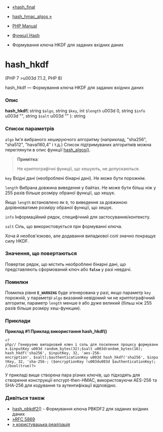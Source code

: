 - [«hash_final](function.hash-final.md)
- [hash_hmac_algos »](function.hash-hmac-algos.md)

- [PHP Manual](index.md)
- [Функції Hash](ref.hash.md)
- Формування ключа HKDF для заданих вхідних даних

# hash_hkdf

(PHP 7 \>u003d 7.1.2, PHP 8)

hash_hkdf — Формування ключа HKDF для заданих вхідних даних

### Опис

**hash_hkdf**(
string `$algo`,
string `$key`,
int `$length` u003d 0,
string `$info` u003d "",
string `$salt` u003d ""
): string

### Список параметрів

`algo`
Ім'я вибраного хешируючого алгоритму (наприклад, "sha256", "sha512",
"haval160,4" і т.д.) Список підтримуваних алгоритмів можна переглянути в
опис функції [hash_algos()](function.hash-algos.md).

> **Примітка**:
>
> Не криптографічні функції, що хешують, не допускаються.

`key`
Вхідні дані (необроблені бінарні дані). Не може бути порожнім.

`length`
Вибрана довжина виведення у байтах. Не може бути більш ніж у 255 разів
більше розміру обраної функції, що хешує.

Якщо `length` встановлено як `0`, то виведення за довжиною дорівнюватиме розміру
обраної функції, що хешує.

`info`
Інформаційний рядок, специфічний для застосування/контексту.

`salt`
Сіль, що використовується при формуванні ключа.

Хоча й необов'язково, але додавання випадкової солі значно покращує
силу HKDF.

### Значення, що повертаються

Повертає рядок, що містить необроблені бінарні дані,
що представляють сформований ключ або **`false`** у разі невдачі.

### Помилки

Помилка рівня **`E_WARNING`** буде згенерована у разі, якщо
параметр `key` порожній, у параметрі `algo` вказаний невідомий чи не
криптографічний алгоритм, параметр `length` менше `0` або дуже
великий (більш ніж 255 разів більше розміру хеш-функции).

### Приклади

**Приклад #1 Приклад використання **hash_hkdf()****

`<?php// Генеруємо випадковий ключ і соль для посилення процесу формування.$inputKey u003d random_bytes(32);$salt u003drandom_bytes(16); hash_hkdf('sha256', $inputKey, 32, 'aes-256-encryption', $salt);$authenticationKey u003d hash_hkdf('sha256', $inputKey, 32, 'sha-256-; ($encryptionKey !u003du003d $authenticationKey); //bool(true)?> `

У прикладі вище створена пара різних ключів, що підходять для створення
конструкції encrypt-then-HMAC, використовуючи AES-256 та SHA-256 для
кодування та аутентифікації відповідно.

### Дивіться також

- [hash_pbkdf2()](function.hash-pbkdf2.md) - Формування ключа
PBKDF2 для заданих вхідних даних
- [»RFC 5869](http://www.faqs.org/rfcs/rfc5869)
- [» користувацька реалізація](https://github.com/narfbg/hash_hkdf_compat)
